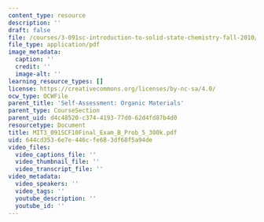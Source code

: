 ```yaml
---
content_type: resource
description: ''
draft: false
file: /courses/3-091sc-introduction-to-solid-state-chemistry-fall-2010/644cd3536e7e446cfe683df68f5a94de_MIT3_091SCF10Final_Exam_B_Prob_5_300k.pdf
file_type: application/pdf
image_metadata:
  caption: ''
  credit: ''
  image-alt: ''
learning_resource_types: []
license: https://creativecommons.org/licenses/by-nc-sa/4.0/
ocw_type: OCWFile
parent_title: 'Self-Assessment: Organic Materials'
parent_type: CourseSection
parent_uid: d4c48520-c374-4193-77d0-62d4fd87b4d0
resourcetype: Document
title: MIT3_091SCF10Final_Exam_B_Prob_5_300k.pdf
uid: 644cd353-6e7e-446c-fe68-3df68f5a94de
video_files:
  video_captions_file: ''
  video_thumbnail_file: ''
  video_transcript_file: ''
video_metadata:
  video_speakers: ''
  video_tags: ''
  youtube_description: ''
  youtube_id: ''
---
```

